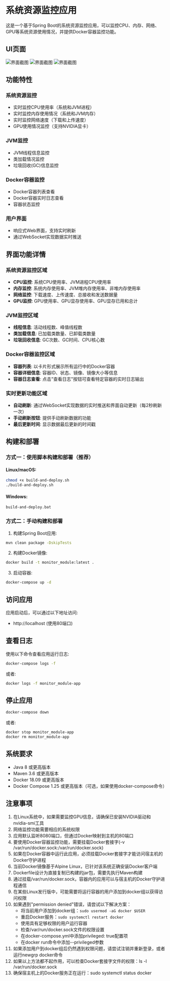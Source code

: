 

# 系统资源监控应用

这是一个基于Spring Boot的系统资源监控应用，可以监控CPU、内存、网络、GPU等系统资源使用情况，并提供Docker容器监控功能。

## UI页面
![界面截图](image/1.png)
![界面截图](image/2.png)
![界面截图](image/3.png)

## 功能特性

### 系统资源监控
- 实时监控CPU使用率（系统和JVM进程）
- 实时监控内存使用情况（系统和JVM内存）
- 实时监控网络速度（下载和上传速度）
- GPU使用情况监控（支持NVIDIA显卡）

### JVM监控
- JVM线程信息监控
- 类加载情况监控
- 垃圾回收(GC)信息监控

### Docker容器监控
- Docker容器列表查看
- Docker容器实时日志查看
- 容器状态监控

### 用户界面
- 响应式Web界面，支持实时刷新
- 通过WebSocket实现数据实时推送

## 界面功能详情

### 系统资源监控区域
- **CPU监控**: 系统CPU使用率、JVM进程CPU使用率
- **内存监控**: 系统内存使用率、JVM堆内存使用率、非堆内存使用率
- **网络监控**: 下载速度、上传速度、总接收和发送数据量
- **GPU监控**: GPU使用率、GPU显存使用率、GPU显存已用和总计

### JVM监控区域
- **线程信息**: 活动线程数、峰值线程数
- **类加载信息**: 已加载类数量、已卸载类数量
- **垃圾回收信息**: GC次数、GC时间、CPU核心数

### Docker容器监控区域
- **容器列表**: 以卡片形式展示所有运行中的Docker容器
- **容器详细信息**: 容器ID、状态、镜像、镜像大小等信息
- **容器日志查看**: 点击"查看日志"按钮可查看特定容器的实时日志输出

### 实时更新功能区域
- **自动刷新**: 通过WebSocket实现数据的实时推送和界面自动更新（每2秒刷新一次）
- **手动刷新按钮**: 提供手动刷新数据的功能
- **最后更新时间**: 显示数据最后更新的时间戳

## 构建和部署

### 方式一：使用脚本构建和部署（推荐）

#### Linux/macOS:
```bash
chmod +x build-and-deploy.sh
./build-and-deploy.sh
```

#### Windows:
```cmd
build-and-deploy.bat
```

### 方式二：手动构建和部署

1. 构建Spring Boot应用:
```bash
mvn clean package -DskipTests
```

2. 构建Docker镜像:
```bash
docker build -t monitor_module:latest .
```

3. 启动容器:
```bash
docker-compose up -d
```

## 访问应用

应用启动后，可以通过以下地址访问:
- http://localhost (使用80端口)

## 查看日志

使用以下命令查看应用运行日志:
```bash
docker-compose logs -f
```

或者:
```bash
docker logs -f monitor_module-app
```

## 停止应用

```bash
docker-compose down
```

或者:
```bash
docker stop monitor_module-app
docker rm monitor_module-app
```

## 系统要求

- Java 8 或更高版本
- Maven 3.6 或更高版本
- Docker 18.09 或更高版本
- Docker Compose 1.25 或更高版本（可选，如果使用docker-compose命令）

## 注意事项

1. 在Linux系统中，如果需要监控GPU信息，请确保已安装NVIDIA驱动和nvidia-smi工具
2. 网络监控功能需要相应的系统权限
3. 应用默认监听8080端口，但通过Docker映射到主机的80端口
4. 要使用Docker容器监控功能，需要挂载Docker套接字(-v /var/run/docker.sock:/var/run/docker.sock)
5. 如果在Docker容器中运行此应用，必须挂载Docker套接字才能访问宿主机的Docker守护进程
6. 当前Docker镜像基于Alpine Linux，已针对该系统正确安装Docker客户端
7. Dockerfile设计为直接复制已构建的jar包，需要先执行Maven构建
8. 通过挂载/var/run/docker.sock，容器内的应用可以与宿主机的Docker守护进程通信
9. 在某些Linux发行版中，可能需要将运行容器的用户添加到docker组以获得访问权限
10. 如果遇到"permission denied"错误，请尝试以下解决方案：
    - 将当前用户添加到docker组：`sudo usermod -aG docker $USER`
    - 重启Docker服务：`sudo systemctl restart docker`
    - 使用具有足够权限的用户运行容器
    - 检查/var/run/docker.sock文件的权限设置
    - 在docker-compose.yml中添加privileged: true配置项
    - 在docker run命令中添加--privileged参数
11. 如果添加用户到docker组后仍然遇到权限问题，请尝试注销并重新登录，或者运行newgrp docker命令
12. 如果以上方法都不起作用，可以检查Docker套接字文件的权限：ls -l /var/run/docker.sock
13. 确保宿主机上的Docker服务正在运行：sudo systemctl status docker